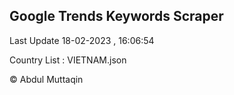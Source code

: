 

## Google Trends Keywords Scraper 
 
Last Update 18-02-2023 , 16:06:54

Country List :
VIETNAM.json



© Abdul Muttaqin 
